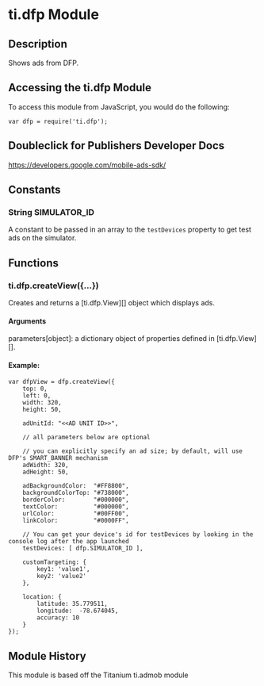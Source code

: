 # ti.dfp Module

## Description

Shows ads from DFP.

## Accessing the ti.dfp Module

To access this module from JavaScript, you would do the following:

	var dfp = require('ti.dfp');

## Doubleclick for Publishers Developer Docs
<https://developers.google.com/mobile-ads-sdk/>

## Constants

### String SIMULATOR_ID

A constant to be passed in an array to the `testDevices` property to get test ads on the simulator.

## Functions

### ti.dfp.createView({...})

Creates and returns a [ti.dfp.View][] object which displays ads.

#### Arguments

parameters[object]: a dictionary object of properties defined in [ti.dfp.View][].

#### Example:

	var dfpView = dfp.createView({
		top: 0, 
		left: 0,
		width: 320, 
		height: 50,
		
	    adUnitId: "<<AD UNIT ID>>",

		// all parameters below are optional

	    // you can explicitly specify an ad size; by default, will use DFP's SMART_BANNER mechanism
    	adWidth: 320,
	    adHeight: 50,

	    adBackgroundColor:  "#FF8800", 
	    backgroundColorTop: "#738000", 
	    borderColor:        "#000000", 
	    textColor:          "#000000", 
	    urlColor:           "#00FF00", 
	    linkColor:          "#0000FF", 
		
		// You can get your device's id for testDevices by looking in the console log after the app launched
		testDevices: [ dfp.SIMULATOR_ID ],
		
		customTargeting: {
			key1: 'value1',
			key2: 'value2'
		},
		
		location: {
			latitude: 35.779511,
			longitude:  -78.674045,
			accuracy: 10
		}
	});

## Module History

This module is based off the Titanium ti.admob module

